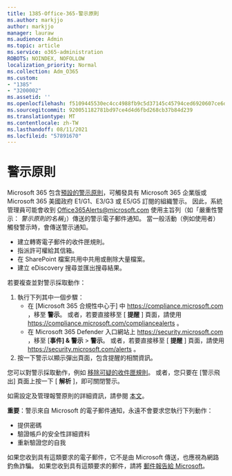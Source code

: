 ```yaml
---
title: 1385-Office-365-警示原則
ms.author: markjjo
author: markjjo
manager: lauraw
ms.audience: Admin
ms.topic: article
ms.service: o365-administration
ROBOTS: NOINDEX, NOFOLLOW
localization_priority: Normal
ms.collection: Adm_O365
ms.custom:
- "1385"
- "3200002"
ms.assetid: ''
ms.openlocfilehash: f5109445530ec4cc4988fb9c5d37145c45794ced6920607ce6df85c6497c25ec
ms.sourcegitcommit: 920051182781bd97ce4d4d6fbd268cb37b84d239
ms.translationtype: MT
ms.contentlocale: zh-TW
ms.lasthandoff: 08/11/2021
ms.locfileid: "57891670"
---
```

# <a name="alert-policies"></a>警示原則

Microsoft 365 包含[預設的警示原則](https://docs.microsoft.com/microsoft-365/compliance/alert-policies#default-alert-policies)，可觸發具有 Microsoft 365 企業版或 Microsoft 365 美國政府 E1/G1、E3/G3 或 E5/G5 訂閱的組織警示。 因此，系統管理員可能會收到 Office365Alerts@microsoft.com 使用主旨列（如「嚴重性警示： *警示原則的名稱*」）傳送的警示電子郵件通知。 當一般活動（例如使用者）觸發警示時，會傳送警示通知。

- 建立轉寄電子郵件的收件匣規則。
- 指派許可權給其信箱。
- 在 SharePoint 檔案共用中共用或刪除大量檔案。
- 建立 eDiscovery 搜尋並匯出搜尋結果。

若要複查並對警示採取動作：

1. 執行下列其中一個步驟：
   - 在 [Microsoft 365 合規性中心于] 中 <https://compliance.microsoft.com> ，移至 **警示**。 或者，若要直接移至 [ **提醒** ] 頁面，請使用 <https://compliance.microsoft.com/compliancealerts> 。
   - 在 Microsoft 365 Defender 入口網站上 <https://security.microsoft.com> ，移至 [**事件] & 警示** \> **警示**。 或者，若要直接移至 [ **提醒** ] 頁面，請使用 <https://security.microsoft.com/alerts> 。
2. 按一下警示以顯示彈出頁面，包含提醒的相關資訊。

您可以對警示採取動作，例如 [移除可疑的收件匣規則](https://docs.microsoft.com/microsoft-365/security/office-365-security/responding-to-a-compromised-email-account)。 或者，您只要在 [警示飛出] 頁面上按一下 [ **解析** ]，即可關閉警示。

如需設定及管理報警原則的詳細資訊，請參閱  [本文](https://docs.microsoft.com/microsoft-365/compliance/alert-policies)。

**重要**：警示來自 Microsoft 的電子郵件通知，永遠不會要求您執行下列動作：

- 提供密碼
- 驗證帳戶的安全性詳細資料
- 重新驗證您的自我

如果您收到具有這類要求的電子郵件，它不是由 Microsoft 傳送，也應視為網路釣魚詐騙。 如果您收到具有這類要求的郵件，請將 [郵件報告給 Microsoft](https://docs.microsoft.com/microsoft-365/security/office-365-security/report-junk-email-messages-to-microsoft)。
